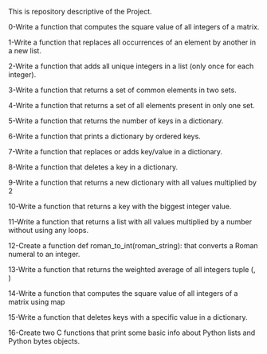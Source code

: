 
This is repository descriptive of the Project.

0-Write a function that computes the square value of all integers of a matrix.

1-Write a function that replaces all occurrences of an element by another in a new list.

2-Write a function that adds all unique integers in a list (only once for each integer).

3-Write a function that returns a set of common elements in two sets.

4-Write a function that returns a set of all elements present in only one set.

5-Write a function that returns the number of keys in a dictionary.

6-Write a function that prints a dictionary by ordered keys.

7-Write a function that replaces or adds key/value in a dictionary.

8-Write a function that deletes a key in a dictionary.

9-Write a function that returns a new dictionary with all values multiplied by 2

10-Write a function that returns a key with the biggest integer value.

11-Write a function that returns a list with all values multiplied by a number without using any loops.

12-Create a function def roman_to_int(roman_string): that converts a Roman numeral to an integer.

13-Write a function that returns the weighted average of all integers tuple (<score>, <weight>)

14-Write a function that computes the square value of all integers of a matrix using map

15-Write a function that deletes keys with a specific value in a dictionary.

16-Create two C functions that print some basic info about Python lists and Python bytes objects.


